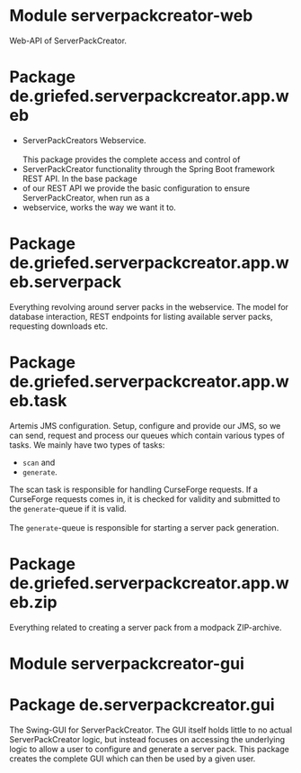 # Module serverpackcreator-web

Web-API of ServerPackCreator.

# Package de.griefed.serverpackcreator.app.web

* ServerPackCreators Webservice.<br></br> This package provides the complete access and control of
* ServerPackCreator functionality through the Spring Boot framework REST API. In the base package
* of our REST API we provide the basic configuration to ensure ServerPackCreator, when run as a
* webservice, works the way we want it to.

# Package de.griefed.serverpackcreator.app.web.serverpack

Everything revolving around server packs in the webservice. The model for database interaction,
REST endpoints for listing available server packs, requesting downloads etc.

# Package de.griefed.serverpackcreator.app.web.task

Artemis JMS configuration. Setup, configure and provide our JMS, so we can send, request and process our queues which
contain various types of tasks. We mainly have two types of tasks:
* `scan` and
* `generate`.

The scan task is responsible for handling CurseForge requests. If a CurseForge requests comes in, it is checked for
validity and submitted to the `generate`-queue if it is valid.<br></br> The `generate`-queue is responsible for starting
a server pack generation.

# Package de.griefed.serverpackcreator.app.web.zip

Everything related to creating a server pack from a modpack ZIP-archive.

# Module serverpackcreator-gui

# Package de.serverpackcreator.gui

The Swing-GUI for ServerPackCreator. The GUI itself holds little to no actual ServerPackCreator
logic, but instead focuses on accessing the underlying logic to allow a user to configure and
generate a server pack. This package creates the complete GUI which can then be used by a given
user.